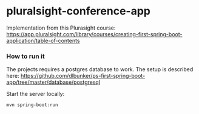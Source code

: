 # pluralsight-conference-app

Implementation from this Plurasight course: https://app.pluralsight.com/library/courses/creating-first-spring-boot-application/table-of-contents

### How to run it

The projects requires a postgres database to work.
The setup is described here: https://github.com/dlbunker/ps-first-spring-boot-app/tree/master/database/postgresql



Start the server locally:
```
mvn spring-boot:run
```
